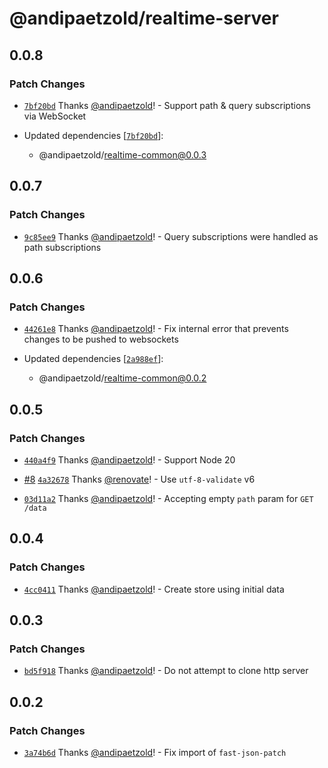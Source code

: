 # @andipaetzold/realtime-server

## 0.0.8

### Patch Changes

- [`7bf20bd`](https://github.com/andipaetzold/realtime/commit/7bf20bdadfbb541e27a27014382b9403a34e351e) Thanks [@andipaetzold](https://github.com/andipaetzold)! - Support path & query subscriptions via WebSocket

- Updated dependencies [[`7bf20bd`](https://github.com/andipaetzold/realtime/commit/7bf20bdadfbb541e27a27014382b9403a34e351e)]:
  - @andipaetzold/realtime-common@0.0.3

## 0.0.7

### Patch Changes

- [`9c85ee9`](https://github.com/andipaetzold/realtime/commit/9c85ee956b0b1eb86a7381101ae75c9ed2b705f7) Thanks [@andipaetzold](https://github.com/andipaetzold)! - Query subscriptions were handled as path subscriptions

## 0.0.6

### Patch Changes

- [`44261e8`](https://github.com/andipaetzold/realtime/commit/44261e83bac595c5f4b50a7beaaf3f8eedacc823) Thanks [@andipaetzold](https://github.com/andipaetzold)! - Fix internal error that prevents changes to be pushed to websockets

- Updated dependencies [[`2a988ef`](https://github.com/andipaetzold/realtime/commit/2a988ef1968586eee63195ed82f90a419902a06d)]:
  - @andipaetzold/realtime-common@0.0.2

## 0.0.5

### Patch Changes

- [`440a4f9`](https://github.com/andipaetzold/realtime/commit/440a4f9cd7c9eaeacd33844ae651efa4d3d95186) Thanks [@andipaetzold](https://github.com/andipaetzold)! - Support Node 20

- [#8](https://github.com/andipaetzold/realtime/pull/8) [`4a32678`](https://github.com/andipaetzold/realtime/commit/4a32678fd17e1913dffa87595a2b3e00ae1d79be) Thanks [@renovate](https://github.com/apps/renovate)! - Use `utf-8-validate` v6

- [`03d11a2`](https://github.com/andipaetzold/realtime/commit/03d11a2ffe13d88c39ab7efe7ef8db1224fdfbf6) Thanks [@andipaetzold](https://github.com/andipaetzold)! - Accepting empty `path` param for `GET /data`

## 0.0.4

### Patch Changes

- [`4cc0411`](https://github.com/andipaetzold/realtime/commit/4cc04118d93a040719a715be4ef91f650cedc22d) Thanks [@andipaetzold](https://github.com/andipaetzold)! - Create store using initial data

## 0.0.3

### Patch Changes

- [`bd5f918`](https://github.com/andipaetzold/realtime/commit/bd5f9180034ba774a86c6bb46c52dea11badf2be) Thanks [@andipaetzold](https://github.com/andipaetzold)! - Do not attempt to clone http server

## 0.0.2

### Patch Changes

- [`3a74b6d`](https://github.com/andipaetzold/realtime/commit/3a74b6ddd515057c71f327386188b4fb8a079a94) Thanks [@andipaetzold](https://github.com/andipaetzold)! - Fix import of `fast-json-patch`
